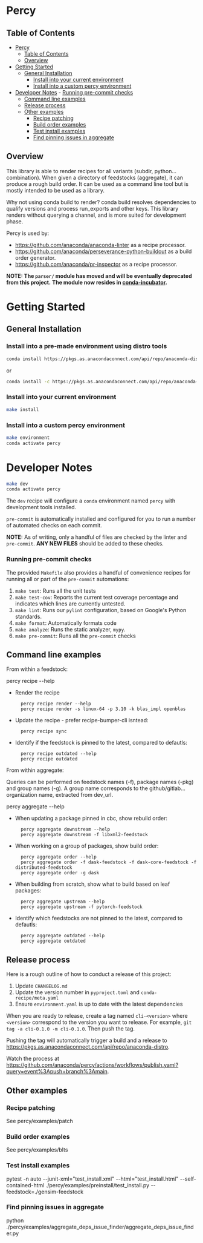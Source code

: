 # Percy

## Table of Contents
<!-- TOC -->

- [Percy](#percy)
    - [Table of Contents](#table-of-contents)
    - [Overview](#overview)
- [Getting Started](#getting-started)
    - [General Installation](#general-installation)
        - [Install into your current environment](#install-into-your-current-environment)
        - [Install into a custom percy environment](#install-into-a-custom-percy-environment)
- [Developer Notes](#developer-notes)
        - [Running pre-commit checks](#running-pre-commit-checks)
    - [Command line examples](#command-line-examples)
    - [Release process](#release-process)
    - [Other examples](#other-examples)
        - [Recipe patching](#recipe-patching)
        - [Build order examples](#build-order-examples)
        - [Test install examples](#test-install-examples)
        - [Find pinning issues in aggregate](#find-pinning-issues-in-aggregate)

<!-- /TOC -->
## Overview

This library is able to render recipes for all variants (subdir, python... combination).
When given a directory of feedstocks (aggregate), it can produce a rough build order.
It can be used as a command line tool but is mostly intended to be used as a library.

Why not using conda build to render?
conda build resolves dependencies to qualify versions and process run_exports and other keys.
This library renders without querying a channel, and is more suited for development phase.

Percy is used by:

- https://github.com/anaconda/anaconda-linter as a recipe processor.
- https://github.com/anaconda/perseverance-python-buildout as a build order generator.
- https://github.com/anaconda/pr-inspector as a recipe processor.

**NOTE: The `parser/` module has moved and will be eventually deprecated from this project.**
**The module now resides in [conda-incubator](https://github.com/conda-incubator/conda-recipe-manager).**

# Getting Started

## General Installation

### Install into a pre-made environment using distro tools
```sh
conda install https://pkgs.as.anacondaconnect.com/api/repo/anaconda-distro::percy -y
```
or
```sh
conda install -c https://pkgs.as.anacondaconnect.com/api/repo/anaconda-distro percy -y
```

### Install into your current environment
```sh
make install
```

### Install into a custom percy environment
```sh
make environment
conda activate percy
```

# Developer Notes
```sh
make dev
conda activate percy
```
The `dev` recipe will configure a `conda` environment named `percy` with
development tools installed.

`pre-commit` is automatically installed and configured for you to run a number
of automated checks on each commit.

**NOTE:** As of writing, only a handful of files are checked by the linter and
`pre-commit`. **ANY NEW FILES** should be added to these checks.

### Running pre-commit checks
The provided `Makefile` also provides a handful of convenience recipes for
running all or part of the `pre-commit` automations:
1. `make test`: Runs all the unit tests
1. `make test-cov`: Reports the current test coverage percentage and indicates
   which lines are currently untested.
1. `make lint`: Runs our `pylint` configuration, based on Google's Python
   standards.
1. `make format`: Automatically formats code
1. `make analyze`: Runs the static analyzer, `mypy`.
1. `make pre-commit`: Runs all the `pre-commit` checks

## Command line examples

From within a feedstock:

  percy recipe --help

- Render the recipe

        percy recipe render --help
        percy recipe render -s linux-64 -p 3.10 -k blas_impl openblas

- Update the recipe - prefer recipe-bumper-cli isntead:

        percy recipe sync

- Identify if the feedstock is pinned to the latest, compared to defautls:

        percy recipe outdated --help
        percy recipe outdated

From within aggregate:

Queries can be performed on feedstock names (-f), package names (-pkg) and group names (-g).
A group name corresponds to the github/gitlab... organization name, extracted from dev_url.

  percy aggregate --help

- When updating a package pinned in cbc, show rebuild order:

        percy aggregate downstream --help
        percy aggregate downstream -f libxml2-feedstock

- When working on a group of packages, show build order:

        percy aggregate order --help
        percy aggregate order -f dask-feedstock -f dask-core-feedstock -f distributed-feedstock
        percy aggregate order -g dask

- When building from scratch, show what to build based on leaf packages:

        percy aggregate upstream --help
        percy aggregate upstream -f pytorch-feedstock

- Identify which feedstocks are not pinned to the latest, compared to defautls:

        percy aggregate outdated --help
        percy aggregate outdated

## Release process
Here is a rough outline of how to conduct a release of this project:
1. Update `CHANGELOG.md`
1. Update the version number in `pyproject.toml` and `conda-recipe/meta.yaml`
1. Ensure `environment.yaml` is up to date with the latest dependencies

When you are ready to release, create a tag named `cli-<version>` where `<version>` correspond
to the version you want to release. For example, `git tag -a cli-0.1.0 -m cli-0.1.0`. Then push
the tag.

Pushing the tag will automatically trigger a build and a release to https://pkgs.as.anacondaconnect.com/api/repo/anaconda-distro.

Watch the process at https://github.com/anaconda/percy/actions/workflows/publish.yaml?query=event%3Apush+branch%3Amain.

## Other examples

### Recipe patching

See percy/examples/patch

### Build order examples

See percy/examples/blts

### Test install examples

  pytest -n auto --junit-xml="test_install.xml" --html="test_install.html" --self-contained-html ./percy/examples/preinstall/test_install.py --feedstock=./gensim-feedstock


### Find pinning issues in aggregate

  python ./percy/examples/aggregate_deps_issue_finder/aggregate_deps_issue_finder.py
